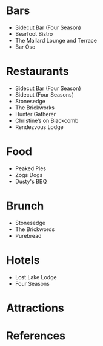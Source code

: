 # Bars
* Sidecut Bar (Four Season)
* Bearfoot Bistro
* The Mallard Lounge and Terrace
* Bar Oso

# Restaurants
* Sidecut Bar (Four Season)
* Sidecut (Four Seasons)
* Stonesedge
* The Brickworks
* Hunter Gatherer
* Christine’s on Blackcomb
* Rendezvous Lodge

# Food
* Peaked Pies
* Zogs Dogs
* Dusty's BBQ

# Brunch
* Stonesedge
* The Brickwords
* Purebread

# Hotels
* Lost Lake Lodge
* Four Seasons

# Attractions

# References
